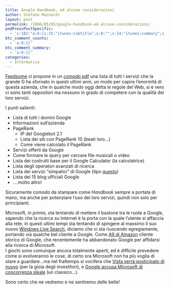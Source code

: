 ```yaml
---
title: Google Handbook, ed alcune considerazioni
author: Stefano Mainardi
layout: post
permalink: /2006/05/03/google-handbook-ed-alcune-considerazioni/
podPressPostSpecific:
  - 's:182:"a:6:{s:15:"itunes:subtitle";s:0:"";s:14:"itunes:summary";s:0:"";s:15:"itunes:keywords";s:0:"";s:13:"itunes:author";s:0:"";s:15:"itunes:explicit";s:0:"";s:12:"itunes:block";s:2:"no";}";'
btc_comment_counts:
  - 'a:0:{}'
btc_comment_summary:
  - 'a:0:{}'
categories:
  - Informatica
---
```

[Feedsome][1] ci propone in un [*comodo* pdf][2] una lista di tutti i servizi che la grande G ha sfornato in questi ultimi anni, un modo per capire l&#8217;enormità di questa azienda, che in qualche modo oggi detta le regole del Web, si è vero ci sono tanti oppositori ma nessuno in grado di competere con la qualità dei loro servizi.

I punti salienti:

<ul type="disc">
  <li>
    Lista di tutti i domini Google
  </li>
  <li>
    Informazioni sull&#8217;azienda
  </li>
  <li>
    PageRank <ul type="circle">
      <li>
        IP del Googlebot 2.1
      </li>
      <li>
        Lista dei siti con PageRank 10 (beati loro&#8230;)
      </li>
      <li>
        Come viene calcolato il PageRank
      </li>
    </ul>
  </li>
  
  <li>
    Servizi offerti da Google
  </li>
  <li>
    Come formare le query per cercare file musicali o video
  </li>
  <li>
    Lista dei costrutti base per il Google Calculator (la calcolatrice)
  </li>
  <li>
    Lista degli operatori avanzati di ricerca
  </li>
  <li>
    Lista dei servizi &#8220;simpatici&#8221; di Google (tipo <a title="Pige On Rank" href="http://www.google.com/technology/pigeonrank.html">questo</a>)
  </li>
  <li>
    Lista dei 15 blog ufficiali Google
  </li>
  <li>
    &#8230;.molto altro!
  </li>
</ul>

Sicuramente comodo da stampare come *Handbook* sempre a portata di mano, ma anche per potenziare l&#8217;uso dei loro servizi, quindi non solo per principianti.

Microsoft, *in primis*, sta tentando di mettere il bastone tra le ruote a Google, sapendo che la ricerca su Internet è la porta con la quale l&#8217;utente si affaccia alla rete, in questi ultimi tempi sta tentando di spingere al massimo il suo nuovo [Windows Live Search][3], diciamo che ci sta riuscendo egregiamente, portando via qualche bel cliente a Google. Come [A9 di Amazon][4] cliente storico di Google, che recentemente ha abbandonato Google per affidarsi alla ricerca di Microsoft.  
I giochi sono comunque ancora totalmente aperti, ed è difficile prevedere come si evolveranno le cose, di certo ora Microsoft non ha più voglia di stare a guardare&#8230;ma nel frattempo si vocifera che [Vista verrà posticipato di nuovo][5] (per la gioia degli investitori), e [Google accusa Microsoft di concorrenza sleale][6] (un classico&#8230;).

Sono certo che ne vedremo e ne sentiremo delle belle!

 [1]: http://www.feedsforme.com/google/ "Google Cheatsheet"
 [2]: http://www.feedsforme.com/google/?cheatsheet "pdf"
 [3]: http://www.live.com "Windows Live Search"
 [4]: http://www.a9.com "A9"
 [5]: http://today.reuters.co.uk/news/newsArticle.aspx?type=internetNews&#038;storyID=2006-05-02T172703Z_01_N02271704_RTRIDST_0_OUKIN-UK-MICROSOFT-VISTA.XML "Vista"
 [6]: http://www.downloadblog.it/post/1786/google-accusa-microsoft-di-concorrenza-sleale